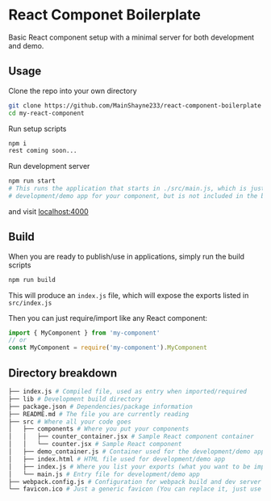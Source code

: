 # React Componet Boilerplate

Basic React component setup with a minimal server for both development and demo.



## Usage

Clone the repo into your own directory

```bash
git clone https://github.com/MainShayne233/react-component-boilerplate my-react-component
cd my-react-component
```

Run setup scripts

```bash
npm i
rest coming soon...
```

Run development server
```bash
npm run start
# This runs the application that starts in ./src/main.js, which is just the
# development/demo app for your component, but is not included in the build.
```

and visit [localhost:4000](http://localhost:4000)

## Build

When you are ready to publish/use in applications, simply run the build scripts
```bash
npm run build
```

This will produce an `index.js` file, which will expose the exports
listed in `src/index.js`

Then you can just require/import like any React component:

```javascript
import { MyComponent } from 'my-component'
// or
const MyComponent = require('my-component').MyComponent
```

## Directory breakdown
```bash
├── index.js # Compiled file, used as entry when imported/required
├── lib # Development build directory
├── package.json # Dependencies/package information
├── README.md # The file you are currently reading
├── src # Where all your code goes
│   ├── components # Where you put your components
│   │   ├── counter_container.jsx # Sample React component container
│   │   └── counter.jsx # Sample React component
│   ├── demo_container.js # Container used for the development/demo app
│   ├── index.html # HTML file used for development/demo app
│   ├── index.js # Where you list your exports (what you want to be import into other apps)
│   └── main.js # Entry file for development/demo app
├── webpack.config.js # Configuration for webpack build and dev server
└── favicon.ico # Just a generic favicon (You can replace it, just use the same file name)
```
